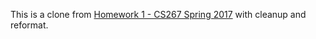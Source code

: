 This is a clone from [Homework 1 - CS267 Spring 2017](https://sites.google.com/a/lbl.gov/cs267-spring-2017/home/homework1) with cleanup and reformat.
